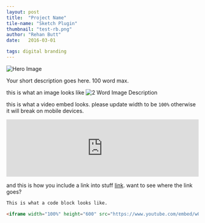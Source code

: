 ```yaml
---
layout: post
title:  "Project Name"
tile-name: "Sketch Plugin"
thumbnail: "test-rb.png"
author: "Rehan Butt"
date:   2016-03-01

tags: digital branding
---
```


![Hero Image](/img/testproject2-rb/hero.png)

Your short description goes here. 100 word max.

this is what an image looks like
![2 Word Image Description](/img/testproject2-rb/thisImage.png)

this is what a video embed looks. please update width to be `100%` otherwise it will break on mobile devices.

<iframe width="100%" src="https://www.youtube.com/embed/IdneKLhsWOQ" frameborder="0" allowfullscreen></iframe>

and this is how you include a link into stuff [link](http://cmu.edu). want to see where the link goes?


```html
This is what a code block looks like.

<iframe width="100%" height="600" src="https://www.youtube.com/embed/w0ZcpQ547Gg?rel=0" frameborder="0" allowfullscreen></iframe>
```

